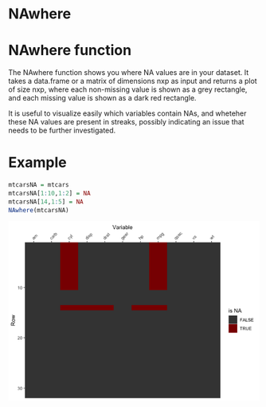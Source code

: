 NAwhere
================

# NAwhere function

The NAwhere function shows you where NA values are in your dataset. It
takes a data.frame or a matrix of dimensions nxp as input and returns a
plot of size nxp, where each non-missing value is shown as a grey
rectangle, and each missing value is shown as a dark red rectangle.

It is useful to visualize easily which variables contain NAs, and
wheteher these NA values are present in streaks, possibly indicating an
issue that needs to be further investigated.

# Example

``` r
mtcarsNA = mtcars
mtcarsNA[1:10,1:2] = NA
mtcarsNA[14,1:5] = NA
NAwhere(mtcarsNA)
```

![](README_files/figure-gfm/unnamed-chunk-2-1.png)<!-- -->
